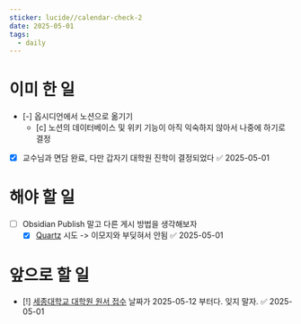 ```yaml
---
sticker: lucide//calendar-check-2
date: 2025-05-01
tags:
  - daily
---
```

# 이미 한 일
- [-] 옵시디언에서 노션으로 옮기기
	- [c] 노션의 데이터베이스 및 위키 기능이 아직 익숙하지 않아서 나중에 하기로 결정
- [x] 교수님과 면담 완료, 다만 갑자기 대학원 진학이 결정되었다 ✅ 2025-05-01

# 해야 할 일
- [ ] Obsidian Publish 말고 다른 게시 방법을 생각해보자
	- [x] [Quartz](https://quartz.jzhao.xyz/) 시도 -> 이모지와 부딪혀서 안됨 ✅ 2025-05-01

# 앞으로 할 일
- [!] [세종대학교 대학원 원서 접수](https://graduate.sejong.ac.kr/graduate/admission/GSAG01_01.do) 날짜가 2025-05-12 부터다. 잊지 말자. ✅ 2025-05-01